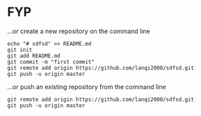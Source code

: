 # FYP

…or create a new repository on the command line

    echo "# sdfsd" >> README.md
    git init
    git add README.md
    git commit -m "first commit"
    git remote add origin https://github.com/lanqi2000/sdfsd.git
    git push -u origin master

…or push an existing repository from the command line

    git remote add origin https://github.com/lanqi2000/sdfsd.git
    git push -u origin master
    
